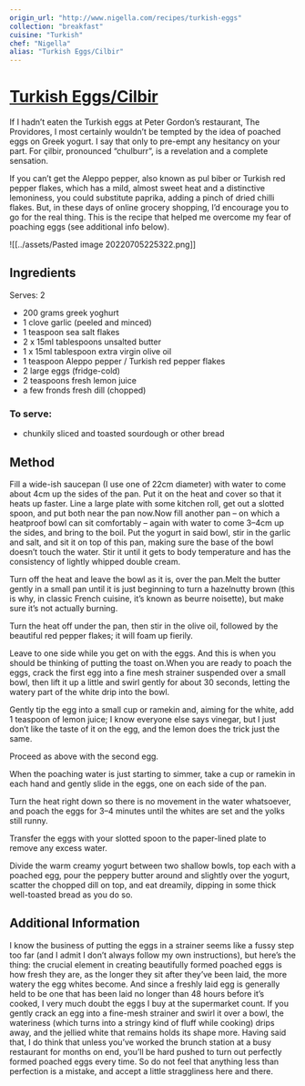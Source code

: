 ```yaml
---
origin_url: "http://www.nigella.com/recipes/turkish-eggs"
collection: "breakfast"
cuisine: "Turkish"
chef: "Nigella"
alias: "Turkish Eggs/Cilbir"
---
```

# [Turkish Eggs/Cilbir](http://www.nigella.com/recipes/turkish-eggs)

If I hadn’t eaten the Turkish eggs at Peter Gordon’s restaurant, The Providores, I most certainly wouldn’t be tempted by the idea of poached eggs on Greek yogurt. I say that only to pre-empt any hesitancy on your part. For çilbir, pronounced “chulburr”, is a revelation and a complete sensation.

If you can’t get the Aleppo pepper, also known as pul biber or Turkish red pepper flakes, which has a mild, almost sweet heat and a distinctive lemoniness, you could substitute paprika, adding a pinch of dried chilli flakes. But, in these days of online grocery shopping, I’d encourage you to go for the real thing. This is the recipe that helped me overcome my fear of poaching eggs (see additional info below).

![[../assets/Pasted image 20220705225322.png]]

## Ingredients
Serves: 2

* 200 grams greek yoghurt
* 1 clove garlic (peeled and minced)
* 1 teaspoon sea salt flakes
* 2 x 15ml tablespoons unsalted butter
* 1 x 15ml tablespoon extra virgin olive oil
* 1 teaspoon Aleppo pepper / Turkish red pepper flakes
* 2 large eggs (fridge-cold)
* 2 teaspoons fresh lemon juice
* a few fronds fresh dill (chopped)

### To serve:

* chunkily sliced and toasted sourdough or other bread

## Method
Fill a wide-ish saucepan (I use one of 22cm diameter) with water to come about 4cm up the sides of the pan. Put it on the heat and cover so that it heats up faster. Line a large plate with some kitchen roll, get out a slotted spoon, and put both near the pan now.Now fill another pan – on which a heatproof bowl can sit comfortably – again with water to come 3–4cm up the sides, and bring to the boil. Put the yogurt in said bowl, stir in the garlic and salt, and sit it on top of this pan, making sure the base of the bowl doesn’t touch the water. Stir it until it gets to body temperature and has the consistency of lightly whipped double cream. 

Turn off the heat and leave the bowl as it is, over the pan.Melt the butter gently in a small pan until it is just beginning to turn a hazelnutty brown (this is why, in classic French cuisine, it’s known as beurre noisette), but make sure it’s not actually burning. 

Turn the heat off under the pan, then stir in the olive oil, followed by the beautiful red pepper flakes; it will foam up fierily.

Leave to one side while you get on with the eggs. And this is when you should be thinking of putting the toast on.When you are ready to poach the eggs, crack the first egg into a fine mesh strainer suspended over a small bowl, then lift it up a little and swirl gently for about 30 seconds, letting the watery part of the white drip into the bowl. 

Gently tip the egg into a small cup or ramekin and, aiming for the white, add 1 teaspoon of lemon juice; I know everyone else says vinegar, but I just don’t like the taste of it on the egg, and the lemon does the trick just the same.

Proceed as above with the second egg.

When the poaching water is just starting to simmer, take a cup or ramekin in each hand and gently slide in the eggs, one on each side of the pan.

Turn the heat right down so there is no movement in the water whatsoever, and poach the eggs for 3–4 minutes until the whites are set and the yolks still runny.

Transfer the eggs with your slotted spoon to the paper-lined plate to remove any excess water.

Divide the warm creamy yogurt between two shallow bowls, top each with a poached egg, pour the peppery butter around and slightly over the yogurt, scatter the chopped dill on top, and eat dreamily, dipping in some thick well-toasted bread as you do so.

## Additional Information
I know the business of putting the eggs in a strainer seems like a fussy step too far (and I admit I don’t always follow my own instructions), but here’s the thing: the crucial element in creating beautifully formed poached eggs is how fresh they are, as the longer they sit after they’ve been laid, the more watery the egg whites become. And since a freshly laid egg is generally held to be one that has been laid no longer than 48 hours before it’s cooked, I very much doubt the eggs I buy at the supermarket count. If you gently crack an egg into a fine-mesh strainer and swirl it over a bowl, the wateriness (which turns into a stringy kind of fluff while cooking) drips away, and the jellied white that remains holds its shape more. Having said that, I do think that unless you’ve worked the brunch station at a busy restaurant for months on end, you’ll be hard pushed to turn out perfectly formed poached eggs every time. So do not feel that anything less than perfection is a mistake, and accept a little straggliness here and there.